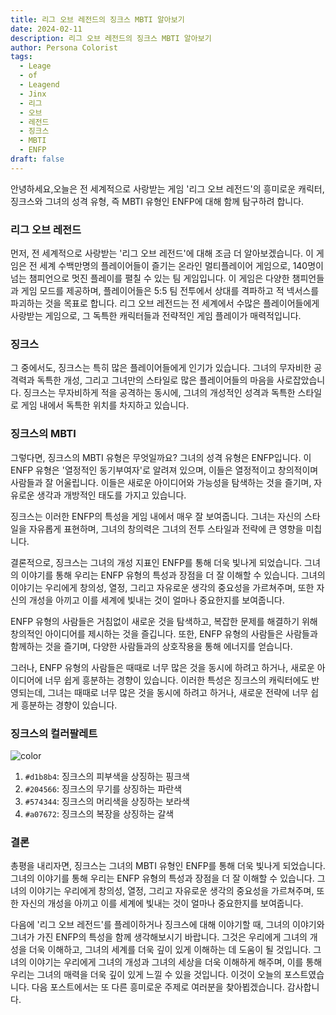 ```yaml
---
title: 리그 오브 레전드의 징크스 MBTI 알아보기
date: 2024-02-11
description: 리그 오브 레전드의 징크스 MBTI 알아보기
author: Persona Colorist
tags:
  - Leage
  - of
  - Leagend
  - Jinx
  - 리그
  - 오브
  - 레전드
  - 징크스
  - MBTI
  - ENFP
draft: false
---
```

안녕하세요,오늘은 전 세계적으로 사랑받는 게임 '리그 오브 레전드'의 흥미로운 캐릭터, 징크스와 그녀의 성격 유형, 즉 MBTI 유형인 ENFP에 대해 함께 탐구하려 합니다.

### 리그 오브 레전드
먼저, 전 세계적으로 사랑받는 '리그 오브 레전드'에 대해 조금 더 알아보겠습니다. 이 게임은 전 세계 수백만명의 플레이어들이 즐기는 온라인 멀티플레이어 게임으로, 140명이 넘는 챔피언으로 멋진 플레이를 펼칠 수 있는 팀 게임입니다. 이 게임은 다양한 챔피언들과 게임 모드를 제공하며, 플레이어들은 5:5 팀 전투에서 상대를 격파하고 적 넥서스를 파괴하는 것을 목표로 합니다. 리그 오브 레전드는 전 세계에서 수많은 플레이어들에게 사랑받는 게임으로, 그 독특한 캐릭터들과 전략적인 게임 플레이가 매력적입니다.

### 징크스
그 중에서도, 징크스는 특히 많은 플레이어들에게 인기가 있습니다. 그녀의 무자비한 공격력과 독특한 개성, 그리고 그녀만의 스타일로 많은 플레이어들의 마음을 사로잡았습니다. 징크스는 무자비하게 적을 공격하는 동시에, 그녀의 개성적인 성격과 독특한 스타일로 게임 내에서 독특한 위치를 차지하고 있습니다.

### 징크스의 MBTI
그렇다면, 징크스의 MBTI 유형은 무엇일까요? 그녀의 성격 유형은 ENFP입니다. 이 ENFP 유형은 '열정적인 동기부여자'로 알려져 있으며, 이들은 열정적이고 창의적이며 사람들과 잘 어울립니다. 이들은 새로운 아이디어와 가능성을 탐색하는 것을 즐기며, 자유로운 생각과 개방적인 태도를 가지고 있습니다.

징크스는 이러한 ENFP의 특성을 게임 내에서 매우 잘 보여줍니다. 그녀는 자신의 스타일을 자유롭게 표현하며, 그녀의 창의력은 그녀의 전투 스타일과 전략에 큰 영향을 미칩니다. 

결론적으로, 징크스는 그녀의 개성 지표인 ENFP를 통해 더욱 빛나게 되었습니다. 그녀의 이야기를 통해 우리는 ENFP 유형의 특성과 장점을 더 잘 이해할 수 있습니다. 그녀의 이야기는 우리에게 창의성, 열정, 그리고 자유로운 생각의 중요성을 가르쳐주며, 또한 자신의 개성을 아끼고 이를 세계에 빛내는 것이 얼마나 중요한지를 보여줍니다.

ENFP 유형의 사람들은 거침없이 새로운 것을 탐색하고, 복잡한 문제를 해결하기 위해 창의적인 아이디어를 제시하는 것을 즐깁니다. 또한, ENFP 유형의 사람들은 사람들과 함께하는 것을 즐기며, 다양한 사람들과의 상호작용을 통해 에너지를 얻습니다.

그러나, ENFP 유형의 사람들은 때때로 너무 많은 것을 동시에 하려고 하거나, 새로운 아이디어에 너무 쉽게 흥분하는 경향이 있습니다. 이러한 특성은 징크스의 캐릭터에도 반영되는데, 그녀는 때때로 너무 많은 것을 동시에 하려고 하거나, 새로운 전략에 너무 쉽게 흥분하는 경향이 있습니다.

### 징크스의 컬러팔레트

![color](https://i.imgur.com/qViCZ3m.png#center)


1. `#d1b8b4`: 징크스의 피부색을 상징하는 핑크색
2. `#204566`: 징크스의 무기를 상징하는 파란색
3. `#574344`: 징크스의 머리색을 상징하는 보라색
4. `#a07672`: 징크스의 복장을 상징하는 갈색

### 결론
총평을 내리자면, 징크스는 그녀의 MBTI 유형인 ENFP를 통해 더욱 빛나게 되었습니다. 그녀의 이야기를 통해 우리는 ENFP 유형의 특성과 장점을 더 잘 이해할 수 있습니다. 그녀의 이야기는 우리에게 창의성, 열정, 그리고 자유로운 생각의 중요성을 가르쳐주며, 또한 자신의 개성을 아끼고 이를 세계에 빛내는 것이 얼마나 중요한지를 보여줍니다.

다음에 '리그 오브 레전드'를 플레이하거나 징크스에 대해 이야기할 때, 그녀의 이야기와 그녀가 가진 ENFP의 특성을 함께 생각해보시기 바랍니다. 그것은 우리에게 그녀의 개성을 더욱 이해하고, 그녀의 세계를 더욱 깊이 있게 이해하는 데 도움이 될 것입니다. 그녀의 이야기는 우리에게 그녀의 개성과 그녀의 세상을 더욱 이해하게 해주며, 이를 통해 우리는 그녀의 매력을 더욱 깊이 있게 느낄 수 있을 것입니다. 이것이 오늘의 포스트였습니다. 다음 포스트에서는 또 다른 흥미로운 주제로 여러분을 찾아뵙겠습니다. 감사합니다.
